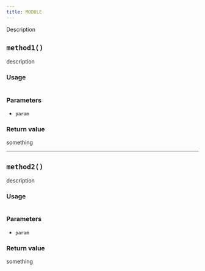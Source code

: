 ```yaml
---
title: MODULE
---
```

Description


## `method1()`
description

### Usage
```lua
```

### Parameters
- `param`

### Return value
something

----
## `method2()`
description

### Usage
```lua
```

### Parameters
- `param`

### Return value
something
